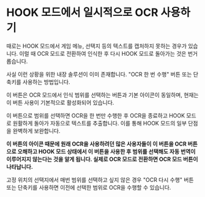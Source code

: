 
<link rel="stylesheet" href="https://cdnjs.cloudflare.com/ajax/libs/font-awesome/6.6.0/css/all.min.css">

<style>
    i{
        color:blue;
        width:20px;
    }
    .fa-icon {
  visibility: hidden;
}
.btnstatus2{
    color:deeppink;
}
</style>

# HOOK 모드에서 일시적으로 OCR 사용하기  

때로는 HOOK 모드에서 게임 메뉴, 선택지 등의 텍스트를 캡처하지 못하는 경우가 있습니다. 이럴 때 OCR 모드로 전환하여 인식한 후 다시 HOOK 모드로 돌아가는 것은 번거롭습니다.  

사실 이런 상황을 위한 내장 솔루션이 이미 존재합니다. "OCR 한 번 수행" 버튼 <i class="fa fa-crop"></i> 또는 단축키를 사용하는 방법입니다.  

이 버튼은 OCR 모드에서 인식 범위를 선택하는 버튼과 기본 아이콘이 동일하며, 현재는 이 버튼 사용이 기본적으로 활성화되어 있습니다.  

이 버튼으로 범위를 선택하면 OCR을 한 번만 수행한 후 OCR을 종료하고 HOOK 모드로 원활하게 돌아가 자동으로 텍스트를 추출합니다. 이를 통해 HOOK 모드의 일부 단점을 완벽하게 보완합니다.  

**이 버튼의 아이콘 때문에 원래 OCR을 사용하려던 많은 사용자들이 이 버튼을 OCR 버튼으로 오해하고 HOOK 모드 상태에서 이 버튼을 사용한 후 범위를 선택해도 자동 번역이 이루어지지 않는다는 것을 알게 됩니다. 실제로 OCR 모드로 전환하면 OCR 모드 버튼이 나타납니다.**  

고정 위치의 선택지에서 매번 범위를 선택하고 싶지 않은 경우 "OCR 다시 수행" 버튼 <i class="fa fa-spinner"></i> 또는 단축키를 사용하면 이전에 선택한 범위로 OCR을 수행할 수 있습니다.  
